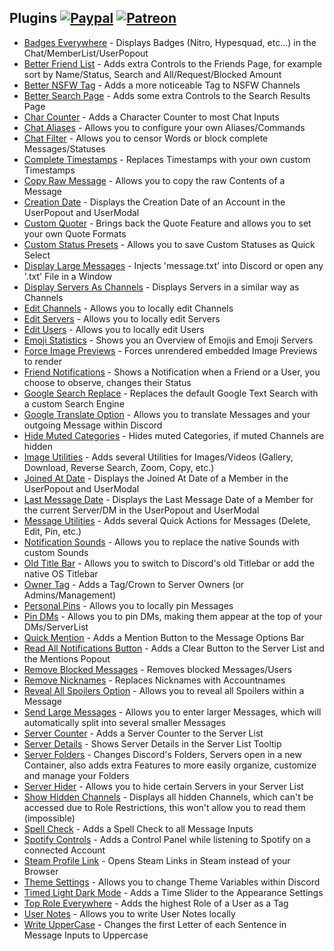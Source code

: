 ## Plugins [![Paypal][paypal-badge]][paypal-link] [![Patreon][patreon-badge]][patreon-link]

[paypal-badge]: https://img.shields.io/badge/Paypal-Donate!-%23003087.svg?logo=paypal&style=flat
[paypal-link]: https://paypal.me/MircoWittrien

[patreon-badge]: https://img.shields.io/badge/Patreon-Support!-%23F96854.svg?logo=patreon&style=flat
[patreon-link]: https://patreon.com/MircoWittrien

 - [Badges Everywhere](https://github.com/mwittrien/BetterDiscordAddons/tree/master/Plugins/BadgesEverywhere) - Displays Badges (Nitro, Hypesquad, etc...) in the Chat/MemberList/UserPopout
 - [Better Friend List](https://github.com/mwittrien/BetterDiscordAddons/tree/master/Plugins/BetterFriendList) - Adds extra Controls to the Friends Page, for example sort by Name/Status, Search and All/Request/Blocked Amount
 - [Better NSFW Tag](https://github.com/mwittrien/BetterDiscordAddons/tree/master/Plugins/BetterNsfwTag) - Adds a more noticeable Tag to NSFW Channels
 - [Better Search Page](https://github.com/mwittrien/BetterDiscordAddons/tree/master/Plugins/BetterSearchPage) - Adds some extra Controls to the Search Results Page
 - [Char Counter](https://github.com/mwittrien/BetterDiscordAddons/tree/master/Plugins/CharCounter) - Adds a Character Counter to most Chat Inputs
 - [Chat Aliases](https://github.com/mwittrien/BetterDiscordAddons/tree/master/Plugins/ChatAliases) - Allows you to configure your own Aliases/Commands
 - [Chat Filter](https://github.com/mwittrien/BetterDiscordAddons/tree/master/Plugins/ChatFilter) - Allows you to censor Words or block complete Messages/Statuses
 - [Complete Timestamps](https://github.com/mwittrien/BetterDiscordAddons/tree/master/Plugins/CompleteTimestamps) - Replaces Timestamps with your own custom Timestamps
 - [Copy Raw Message](https://github.com/mwittrien/BetterDiscordAddons/tree/master/Plugins/CopyRawMessage) - Allows you to copy the raw Contents of a Message
 - [Creation Date](https://github.com/mwittrien/BetterDiscordAddons/tree/master/Plugins/CreationDate) - Displays the Creation Date of an Account in the UserPopout and UserModal
 - [Custom Quoter](https://github.com/mwittrien/BetterDiscordAddons/tree/master/Plugins/CustomQuoter) - Brings back the Quote Feature and allows you to set your own Quote Formats
 - [Custom Status Presets](https://github.com/mwittrien/BetterDiscordAddons/tree/master/Plugins/CustomStatusPresets) - Allows you to save Custom Statuses as Quick Select
 - [Display Large Messages](https://github.com/mwittrien/BetterDiscordAddons/tree/master/Plugins/DisplayLargeMessages) - Injects 'message.txt' into Discord or open any '.txt' File in a Window
 - [Display Servers As Channels](https://github.com/mwittrien/BetterDiscordAddons/tree/master/Plugins/DisplayServersAsChannels) - Displays Servers in a similar way as Channels
 - [Edit Channels](https://github.com/mwittrien/BetterDiscordAddons/tree/master/Plugins/EditChannels) - Allows you to locally edit Channels
 - [Edit Servers](https://github.com/mwittrien/BetterDiscordAddons/tree/master/Plugins/EditServers) - Allows you to locally edit Servers
 - [Edit Users](https://github.com/mwittrien/BetterDiscordAddons/tree/master/Plugins/EditUsers) - Allows you to locally edit Users
 - [Emoji Statistics](https://github.com/mwittrien/BetterDiscordAddons/tree/master/Plugins/EmojiStatistics) - Shows you an Overview of Emojis and Emoji Servers
 - [Force Image Previews](https://github.com/mwittrien/BetterDiscordAddons/tree/master/Plugins/ForceImagePreviews) - Forces unrendered embedded Image Previews to render
 - [Friend Notifications](https://github.com/mwittrien/BetterDiscordAddons/tree/master/Plugins/FriendNotifications) - Shows a Notification when a Friend or a User, you choose to observe, changes their Status
 - [Google Search Replace](https://github.com/mwittrien/BetterDiscordAddons/tree/master/Plugins/GoogleSearchReplace) - Replaces the default Google Text Search with a custom Search Engine
 - [Google Translate Option](https://github.com/mwittrien/BetterDiscordAddons/tree/master/Plugins/GoogleTranslateOption) - Allows you to translate Messages and your outgoing Message within Discord
 - [Hide Muted Categories](https://github.com/mwittrien/BetterDiscordAddons/tree/master/Plugins/HideMutedCategories) - Hides muted Categories, if muted Channels are hidden
 - [Image Utilities](https://github.com/mwittrien/BetterDiscordAddons/tree/master/Plugins/ImageUtilities) - Adds several Utilities for Images/Videos (Gallery, Download, Reverse Search, Zoom, Copy, etc.)
 - [Joined At Date](https://github.com/mwittrien/BetterDiscordAddons/tree/master/Plugins/JoinedAtDate) - Displays the Joined At Date of a Member in the UserPopout and UserModal
 - [Last Message Date](https://github.com/mwittrien/BetterDiscordAddons/tree/master/Plugins/LastMessageDate) - Displays the Last Message Date of a Member for the current Server/DM in the UserPopout and UserModal
 - [Message Utilities](https://github.com/mwittrien/BetterDiscordAddons/tree/master/Plugins/MessageUtilities) - Adds several Quick Actions for Messages (Delete, Edit, Pin, etc.)
 - [Notification Sounds](https://github.com/mwittrien/BetterDiscordAddons/tree/master/Plugins/NotificationSounds) - Allows you to replace the native Sounds with custom Sounds
 - [Old Title Bar](https://github.com/mwittrien/BetterDiscordAddons/tree/master/Plugins/OldTitleBar) - Allows you to switch to Discord's old Titlebar or add the native OS Titlebar
 - [Owner Tag](https://github.com/mwittrien/BetterDiscordAddons/tree/master/Plugins/OwnerTag) - Adds a Tag/Crown to Server Owners (or Admins/Management)
 - [Personal Pins](https://github.com/mwittrien/BetterDiscordAddons/tree/master/Plugins/PersonalPins) - Allows you to locally pin Messages
 - [Pin DMs](https://github.com/mwittrien/BetterDiscordAddons/tree/master/Plugins/PinDMs) - Allows you to pin DMs, making them appear at the top of your DMs/ServerList
 - [Quick Mention](https://github.com/mwittrien/BetterDiscordAddons/tree/master/Plugins/QuickMention) - Adds a Mention Button to the Message Options Bar
 - [Read All Notifications Button](https://github.com/mwittrien/BetterDiscordAddons/tree/master/Plugins/ReadAllNotificationsButton) - Adds a Clear Button to the Server List and the Mentions Popout
 - [Remove Blocked Messages](https://github.com/mwittrien/BetterDiscordAddons/tree/master/Plugins/RemoveBlockedMessages) - Removes blocked Messages/Users
 - [Remove Nicknames](https://github.com/mwittrien/BetterDiscordAddons/tree/master/Plugins/RemoveNicknames) - Replaces Nicknames with Accountnames
 - [Reveal All Spoilers Option](https://github.com/mwittrien/BetterDiscordAddons/tree/master/Plugins/RevealAllSpoilersOption) - Allows you to reveal all Spoilers within a Message
 - [Send Large Messages](https://github.com/mwittrien/BetterDiscordAddons/tree/master/Plugins/SendLargeMessages) - Allows you to enter larger Messages, which will automatically split into several smaller Messages
 - [Server Counter](https://github.com/mwittrien/BetterDiscordAddons/tree/master/Plugins/ServerCounter) - Adds a Server Counter to the Server List
 - [Server Details](https://github.com/mwittrien/BetterDiscordAddons/tree/master/Plugins/ServerDetails) - Shows Server Details in the Server List Tooltip
 - [Server Folders](https://github.com/mwittrien/BetterDiscordAddons/tree/master/Plugins/ServerFolders) - Changes Discord's Folders, Servers open in a new Container, also adds extra Features to more easily organize, customize and manage your Folders
 - [Server Hider](https://github.com/mwittrien/BetterDiscordAddons/tree/master/Plugins/ServerHider) - Allows you to hide certain Servers in your Server List
 - [Show Hidden Channels](https://github.com/mwittrien/BetterDiscordAddons/tree/master/Plugins/ShowHiddenChannels) - Displays all hidden Channels, which can't be accessed due to Role Restrictions, this won't allow you to read them (impossible)
 - [Spell Check](https://github.com/mwittrien/BetterDiscordAddons/tree/master/Plugins/SpellCheck) - Adds a Spell Check to all Message Inputs
 - [Spotify Controls](https://github.com/mwittrien/BetterDiscordAddons/tree/master/Plugins/SpotifyControls) - Adds a Control Panel while listening to Spotify on a connected Account
 - [Steam Profile Link](https://github.com/mwittrien/BetterDiscordAddons/tree/master/Plugins/SteamProfileLink) - Opens Steam Links in Steam instead of your Browser
 - [Theme Settings](https://github.com/mwittrien/BetterDiscordAddons/tree/master/Plugins/ThemeSettings) - Allows you to change Theme Variables within Discord
 - [Timed Light Dark Mode](https://github.com/mwittrien/BetterDiscordAddons/tree/master/Plugins/TimedLightDarkMode) - Adds a Time Slider to the Appearance Settings
 - [Top Role Everywhere](https://github.com/mwittrien/BetterDiscordAddons/tree/master/Plugins/TopRoleEverywhere) - Adds the highest Role of a User as a Tag
 - [User Notes](https://github.com/mwittrien/BetterDiscordAddons/tree/master/Plugins/UserNotes) - Allows you to write User Notes locally
 - [Write UpperCase](https://github.com/mwittrien/BetterDiscordAddons/tree/master/Plugins/WriteUpperCase) - Changes the first Letter of each Sentence in Message Inputs to Uppercase